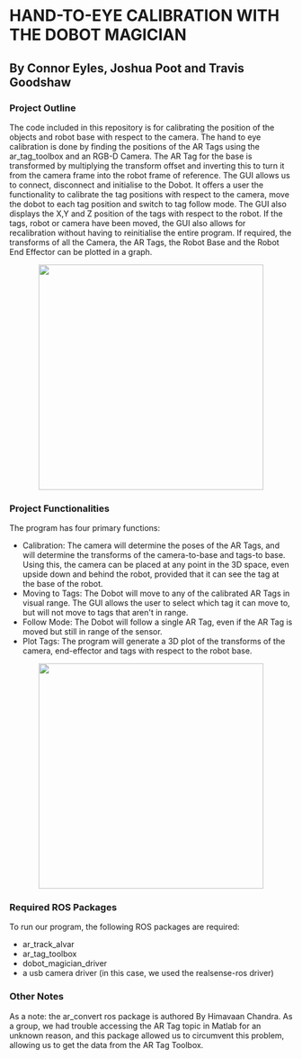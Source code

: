 # HAND-TO-EYE CALIBRATION WITH THE DOBOT MAGICIAN


## By Connor Eyles, Joshua Poot and Travis Goodshaw


### Project Outline
The code included in this repository is for calibrating the position of the objects and robot base with respect to the camera. 
The hand to eye calibration is done by finding the positions of the AR Tags using the ar_tag_toolbox and an RGB-D Camera.
The AR Tag for the base is transformed by multiplying the transform offset and inverting this to turn it from the camera frame into the robot frame of reference.
The GUI allows us to connect, disconnect and initialise to the Dobot. It offers a user the functionality to calibrate the tag positions with respect to the camera, move the dobot to each tag position and switch to tag follow mode. The GUI also displays the X,Y and Z position of the tags with respect to the robot. 
If the tags, robot or camera have been moved, the GUI also allows for recalibration without having to reinitialise the entire program.
If required, the transforms of all the Camera, the AR Tags, the Robot Base and the Robot End Effector can be plotted in a graph.

<p align="center">
<img width="400" src="https://user-images.githubusercontent.com/68938187/118931416-52295d00-b98a-11eb-98e4-9195a2df6a9a.png">
<p/>

### Project Functionalities
The program has four primary functions:
- Calibration: The camera will determine the poses of the AR Tags, and will determine the transforms of the camera-to-base and tags-to base. Using this, the camera can be placed at any point in the 3D space, even upside down and behind the robot, provided that it can see the tag at the base of the robot.
- Moving to Tags: The Dobot will move to any of the calibrated AR Tags in visual range. The GUI allows the user to select which tag it can move to, but will not move to tags that aren't in range.
- Follow Mode: The Dobot will follow a single AR Tag, even if the AR Tag is moved but still in range of the sensor.
- Plot Tags: The program will generate a 3D plot of the transforms of the camera, end-effector and tags with respect to the robot base.

<p align="center">
<img width="400" src="https://user-images.githubusercontent.com/68938187/118932431-63269e00-b98b-11eb-942d-3183be67eb30.png">
<p/>

### Required ROS Packages
To run our program, the following ROS packages are required:
- ar_track_alvar
- ar_tag_toolbox
- dobot_magician_driver
- a usb camera driver (in this case, we used the realsense-ros driver)

### Other Notes

As a note: the ar_convert ros package is authored By Himavaan Chandra. As a group, we had trouble accessing the AR Tag topic in Matlab for an unknown reason, and this package allowed us to circumvent this problem, allowing us to get the data from the AR Tag Toolbox.
